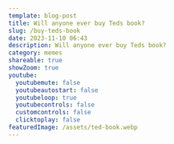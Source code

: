 ```yaml
---
template: blog-post
title: Will anyone ever buy Teds book?
slug: /buy-teds-book
date: 2023-11-10 06:43
description: Will anyone ever buy Teds book?
category: memes
shareable: true
showZoom: true
youtube:
  youtubemute: false
  youtubeautostart: false
  youtubeloop: true
  youtubecontrols: false
  customcontrols: false
  clicktoplay: false
featuredImage: /assets/ted-book.webp
---
```

